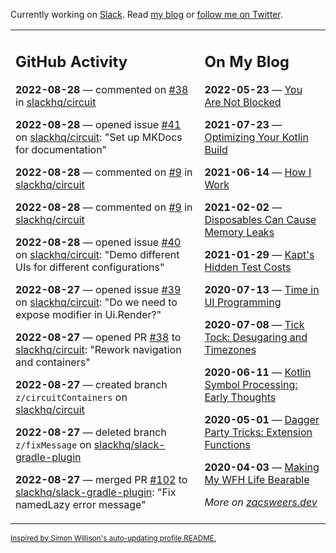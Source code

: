 Currently working on [Slack](https://slack.com/). Read [my blog](https://zacsweers.dev/) or [follow me on Twitter](https://twitter.com/ZacSweers).

<table><tr><td valign="top" width="60%">

## GitHub Activity
<!-- githubActivity starts -->
**2022-08-28** — commented on [#38](https://github.com/slackhq/circuit/pull/38#issuecomment-1229539889) in [slackhq/circuit](https://github.com/slackhq/circuit)

**2022-08-28** — opened issue [#41](https://github.com/slackhq/circuit/issues/41) on [slackhq/circuit](https://github.com/slackhq/circuit): "Set up MKDocs for documentation"

**2022-08-28** — commented on [#9](https://github.com/slackhq/circuit/issues/9#issuecomment-1229537868) in [slackhq/circuit](https://github.com/slackhq/circuit)

**2022-08-28** — commented on [#9](https://github.com/slackhq/circuit/issues/9#issuecomment-1229537581) in [slackhq/circuit](https://github.com/slackhq/circuit)

**2022-08-28** — opened issue [#40](https://github.com/slackhq/circuit/issues/40) on [slackhq/circuit](https://github.com/slackhq/circuit): "Demo different UIs for different configurations"

**2022-08-27** — opened issue [#39](https://github.com/slackhq/circuit/issues/39) on [slackhq/circuit](https://github.com/slackhq/circuit): "Do we need to expose modifier in Ui.Render?"

**2022-08-27** — opened PR [#38](https://github.com/slackhq/circuit/pull/38) to [slackhq/circuit](https://github.com/slackhq/circuit): "Rework navigation and containers"

**2022-08-27** — created branch `z/circuitContainers` on [slackhq/circuit](https://github.com/slackhq/circuit)

**2022-08-27** — deleted branch `z/fixMessage` on [slackhq/slack-gradle-plugin](https://github.com/slackhq/slack-gradle-plugin)

**2022-08-27** — merged PR [#102](https://github.com/slackhq/slack-gradle-plugin/pull/102) to [slackhq/slack-gradle-plugin](https://github.com/slackhq/slack-gradle-plugin): "Fix namedLazy error message"
<!-- githubActivity ends -->
</td><td valign="top" width="40%">

## On My Blog
<!-- blog starts -->
**2022-05-23** — [You Are Not Blocked](https://www.zacsweers.dev/you-are-not-blocked/)

**2021-07-23** — [Optimizing Your Kotlin Build](https://www.zacsweers.dev/optimizing-your-kotlin-build/)

**2021-06-14** — [How I Work](https://www.zacsweers.dev/how-i-work/)

**2021-02-02** — [Disposables Can Cause Memory Leaks](https://www.zacsweers.dev/disposables-can-cause-memory-leaks/)

**2021-01-29** — [Kapt's Hidden Test Costs](https://www.zacsweers.dev/kapts-hidden-test-costs/)

**2020-07-13** — [Time in UI Programming](https://www.zacsweers.dev/time-in-ui/)

**2020-07-08** — [Tick Tock: Desugaring and Timezones](https://www.zacsweers.dev/ticktock-desugaring-timezones/)

**2020-06-11** — [Kotlin Symbol Processing: Early Thoughts](https://www.zacsweers.dev/kotlin-symbol-processor-early-thoughts/)

**2020-05-01** — [Dagger Party Tricks: Extension Functions](https://www.zacsweers.dev/dagger-party-tricks-extension-functions/)

**2020-04-03** — [Making My WFH Life Bearable](https://www.zacsweers.dev/making-wfh-life-bearable/)
<!-- blog ends -->
_More on [zacsweers.dev](https://zacsweers.dev/)_
</td></tr></table>

<sub><a href="https://simonwillison.net/2020/Jul/10/self-updating-profile-readme/">Inspired by Simon Willison's auto-updating profile README.</a></sub>